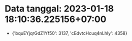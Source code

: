 # Data tanggal: 2023-01-18 18:10:36.225156+07:00

* {'bquEYjqrGdZ1Yf50': 3137, 'cEdvtcHcuq4nLhIy': 4358}
